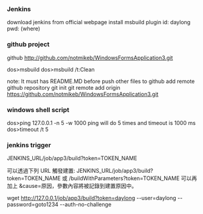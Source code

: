 ### Jenkins
download jenkins from official webpage
install msbuild plugin
id: daylong
pwd: (where)


### github project

github
http://github.com/notmikeb/WindowsFormsApplication3.git

dos>msbuild
dos>msbuild /t:Clean

note:
It must has README.MD before push other files to github
add remote github repository
git init
git remote add origin https://github.com/notmikeb/WindowsFormsApplication3.git

### windows shell script

dos>ping 127.0.0.1 -n 5 -w 1000
ping will do 5 times and timeout is 1000 ms 
dos>timeout /t 5

### jenkins trigger

JENKINS_URL/job/app3/build?token=TOKEN_NAME

可以透過下列 URL 觸發建置: JENKINS_URL/job/app3/build?token=TOKEN_NAME 或 /buildWithParameters?token=TOKEN_NAME
可以再加上 &cause=原因，參數內容將被記錄到建置原因中。

wget http://127.0.0.1/job/app3/build?token=daylong --user=daylong --password=goto1234 --auth-no-challenge
